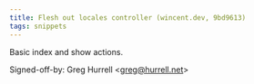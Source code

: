 ```yaml
---
title: Flesh out locales controller (wincent.dev, 9bd9613)
tags: snippets
---
```


Basic index and show actions.

Signed-off-by: Greg Hurrell &lt;greg@hurrell.net&gt;
